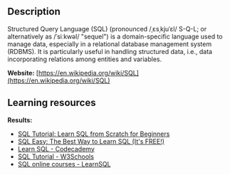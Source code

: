## Description
Structured Query Language (SQL) (pronounced /ˌɛsˌkjuˈɛl/ S-Q-L; or alternatively as /ˈsiːkwəl/ "sequel") is a domain-specific language used to manage data, especially in a relational database management system (RDBMS). It is particularly useful in handling structured data, i.e., data incorporating relations among entities and variables.

**Website:** [https://en.wikipedia.org/wiki/SQL](https://en.wikipedia.org/wiki/SQL)

## Learning resources
**Results:**

* [SQL Tutorial: Learn SQL from Scratch for Beginners](https://www.sqltutorial.org/)
* [SQL Easy: The Best Way to Learn SQL (It's FREE!)](https://www.sql-easy.com/)
* [Learn SQL - Codecademy](https://www.codecademy.com/learn/learn-sql)
* [SQL Tutorial - W3Schools](https://www.w3schools.com/sql/default.asp?clid=618)
* [SQL online courses - LearnSQL](https://learnsql.com/)


